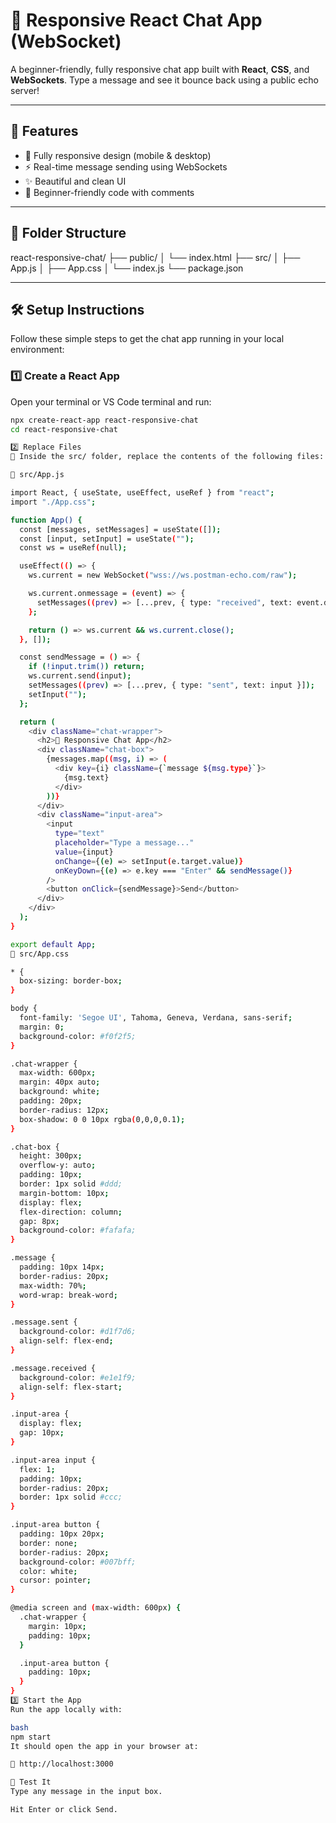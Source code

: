 # 💬 Responsive React Chat App (WebSocket)

A beginner-friendly, fully responsive chat app built with **React**, **CSS**, and **WebSockets**. Type a message and see it bounce back using a public echo server!

---

## 🚀 Features

- 📱 Fully responsive design (mobile & desktop)
- ⚡ Real-time message sending using WebSockets
- ✨ Beautiful and clean UI
- 🧠 Beginner-friendly code with comments

---

## 📂 Folder Structure

react-responsive-chat/
├── public/
│ └── index.html
├── src/
│ ├── App.js
│ ├── App.css
│ └── index.js
└── package.json



---

## 🛠️ Setup Instructions

Follow these simple steps to get the chat app running in your local environment:

### 1️⃣ Create a React App

Open your terminal or VS Code terminal and run:

```bash
npx create-react-app react-responsive-chat
cd react-responsive-chat

2️⃣ Replace Files
📁 Inside the src/ folder, replace the contents of the following files:

📄 src/App.js

import React, { useState, useEffect, useRef } from "react";
import "./App.css";

function App() {
  const [messages, setMessages] = useState([]);
  const [input, setInput] = useState("");
  const ws = useRef(null);

  useEffect(() => {
    ws.current = new WebSocket("wss://ws.postman-echo.com/raw");

    ws.current.onmessage = (event) => {
      setMessages((prev) => [...prev, { type: "received", text: event.data }]);
    };

    return () => ws.current && ws.current.close();
  }, []);

  const sendMessage = () => {
    if (!input.trim()) return;
    ws.current.send(input);
    setMessages((prev) => [...prev, { type: "sent", text: input }]);
    setInput("");
  };

  return (
    <div className="chat-wrapper">
      <h2>📱 Responsive Chat App</h2>
      <div className="chat-box">
        {messages.map((msg, i) => (
          <div key={i} className={`message ${msg.type}`}>
            {msg.text}
          </div>
        ))}
      </div>
      <div className="input-area">
        <input
          type="text"
          placeholder="Type a message..."
          value={input}
          onChange={(e) => setInput(e.target.value)}
          onKeyDown={(e) => e.key === "Enter" && sendMessage()}
        />
        <button onClick={sendMessage}>Send</button>
      </div>
    </div>
  );
}

export default App;
🎨 src/App.css

* {
  box-sizing: border-box;
}

body {
  font-family: 'Segoe UI', Tahoma, Geneva, Verdana, sans-serif;
  margin: 0;
  background-color: #f0f2f5;
}

.chat-wrapper {
  max-width: 600px;
  margin: 40px auto;
  background: white;
  padding: 20px;
  border-radius: 12px;
  box-shadow: 0 0 10px rgba(0,0,0,0.1);
}

.chat-box {
  height: 300px;
  overflow-y: auto;
  padding: 10px;
  border: 1px solid #ddd;
  margin-bottom: 10px;
  display: flex;
  flex-direction: column;
  gap: 8px;
  background-color: #fafafa;
}

.message {
  padding: 10px 14px;
  border-radius: 20px;
  max-width: 70%;
  word-wrap: break-word;
}

.message.sent {
  background-color: #d1f7d6;
  align-self: flex-end;
}

.message.received {
  background-color: #e1e1f9;
  align-self: flex-start;
}

.input-area {
  display: flex;
  gap: 10px;
}

.input-area input {
  flex: 1;
  padding: 10px;
  border-radius: 20px;
  border: 1px solid #ccc;
}

.input-area button {
  padding: 10px 20px;
  border: none;
  border-radius: 20px;
  background-color: #007bff;
  color: white;
  cursor: pointer;
}

@media screen and (max-width: 600px) {
  .chat-wrapper {
    margin: 10px;
    padding: 10px;
  }

  .input-area button {
    padding: 10px;
  }
}
3️⃣ Start the App
Run the app locally with:

bash
npm start
It should open the app in your browser at:

📍 http://localhost:3000

🧪 Test It
Type any message in the input box.

Hit Enter or click Send.


